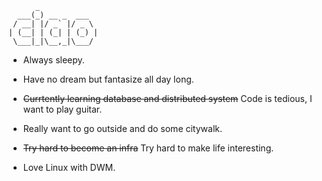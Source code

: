           _
      ___(_) __ _  ___
     / __| |/ _` |/ _ \
    | (__| | (_| | (_) |
     \___|_|\__,_|\___/


- Always sleepy.

- Have no dream but fantasize all day long.

-  ~~Currtently learning database and distributed system~~  Code is tedious, I want to play guitar.

- Really want to go outside and do some citywalk.

- ~~Try hard to become an infra~~  Try hard to make life interesting.

- Love Linux with DWM.




<!-- ![wakatime](https://github-readme-stats.vercel.app/api/wakatime?username=noneback&&layout=compact) -->

